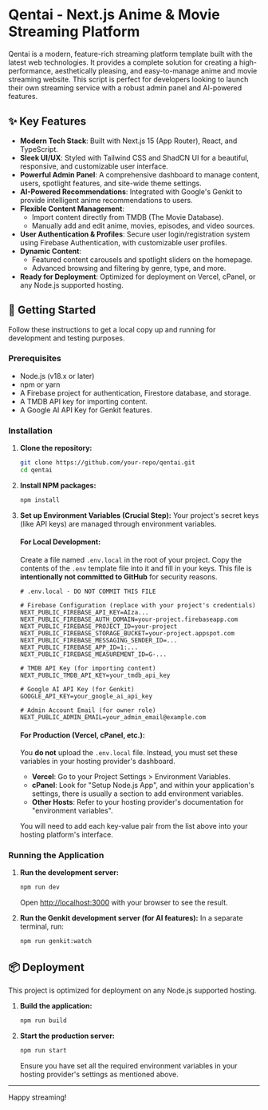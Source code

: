 # Qentai - Next.js Anime & Movie Streaming Platform

Qentai is a modern, feature-rich streaming platform template built with the latest web technologies. It provides a complete solution for creating a high-performance, aesthetically pleasing, and easy-to-manage anime and movie streaming website. This script is perfect for developers looking to launch their own streaming service with a robust admin panel and AI-powered features.

## ✨ Key Features

- **Modern Tech Stack**: Built with Next.js 15 (App Router), React, and TypeScript.
- **Sleek UI/UX**: Styled with Tailwind CSS and ShadCN UI for a beautiful, responsive, and customizable user interface.
- **Powerful Admin Panel**: A comprehensive dashboard to manage content, users, spotlight features, and site-wide theme settings.
- **AI-Powered Recommendations**: Integrated with Google's Genkit to provide intelligent anime recommendations to users.
- **Flexible Content Management**:
    - Import content directly from TMDB (The Movie Database).
    - Manually add and edit anime, movies, episodes, and video sources.
- **User Authentication & Profiles**: Secure user login/registration system using Firebase Authentication, with customizable user profiles.
- **Dynamic Content**:
    - Featured content carousels and spotlight sliders on the homepage.
    - Advanced browsing and filtering by genre, type, and more.
- **Ready for Deployment**: Optimized for deployment on Vercel, cPanel, or any Node.js supported hosting.

## 🚀 Getting Started

Follow these instructions to get a local copy up and running for development and testing purposes.

### Prerequisites

- Node.js (v18.x or later)
- npm or yarn
- A Firebase project for authentication, Firestore database, and storage.
- A TMDB API key for importing content.
- A Google AI API Key for Genkit features.

### Installation

1.  **Clone the repository:**
    ```bash
    git clone https://github.com/your-repo/qentai.git
    cd qentai
    ```

2.  **Install NPM packages:**
    ```bash
    npm install
    ```

3.  **Set up Environment Variables (Crucial Step):**
    Your project's secret keys (like API keys) are managed through environment variables.

    #### For Local Development:
    Create a file named `.env.local` in the root of your project. Copy the contents of the `.env` template file into it and fill in your keys. This file is **intentionally not committed to GitHub** for security reasons.

    ```env
    # .env.local - DO NOT COMMIT THIS FILE
    
    # Firebase Configuration (replace with your project's credentials)
    NEXT_PUBLIC_FIREBASE_API_KEY=AIza...
    NEXT_PUBLIC_FIREBASE_AUTH_DOMAIN=your-project.firebaseapp.com
    NEXT_PUBLIC_FIREBASE_PROJECT_ID=your-project
    NEXT_PUBLIC_FIREBASE_STORAGE_BUCKET=your-project.appspot.com
    NEXT_PUBLIC_FIREBASE_MESSAGING_SENDER_ID=...
    NEXT_PUBLIC_FIREBASE_APP_ID=1:...
    NEXT_PUBLIC_FIREBASE_MEASUREMENT_ID=G-...

    # TMDB API Key (for importing content)
    NEXT_PUBLIC_TMDB_API_KEY=your_tmdb_api_key

    # Google AI API Key (for Genkit)
    GOOGLE_API_KEY=your_google_ai_api_key

    # Admin Account Email (for owner role)
    NEXT_PUBLIC_ADMIN_EMAIL=your_admin_email@example.com
    ```
    
    #### For Production (Vercel, cPanel, etc.):
    You **do not** upload the `.env.local` file. Instead, you must set these variables in your hosting provider's dashboard.
    -   **Vercel**: Go to your Project Settings > Environment Variables.
    -   **cPanel**: Look for "Setup Node.js App", and within your application's settings, there is usually a section to add environment variables.
    -   **Other Hosts**: Refer to your hosting provider's documentation for "environment variables".

    You will need to add each key-value pair from the list above into your hosting platform's interface.

### Running the Application

1.  **Run the development server:**
    ```bash
    npm run dev
    ```
    Open [http://localhost:3000](http://localhost:3000) with your browser to see the result.

2.  **Run the Genkit development server (for AI features):**
    In a separate terminal, run:
    ```bash
    npm run genkit:watch
    ```

## 📦 Deployment

This project is optimized for deployment on any Node.js supported hosting.

1.  **Build the application:**
    ```bash
    npm run build
    ```

2.  **Start the production server:**
    ```bash
    npm run start
    ```
    
    Ensure you have set all the required environment variables in your hosting provider's settings as mentioned above.

---
Happy streaming!

